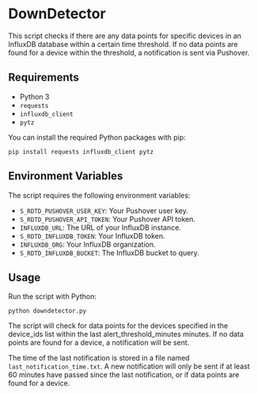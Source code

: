 # DownDetector

This script checks if there are any data points for specific devices in an InfluxDB database within a certain time threshold. If no data points are found for a device within the threshold, a notification is sent via Pushover.

## Requirements

- Python 3
- `requests`
- `influxdb_client`
- `pytz`

You can install the required Python packages with pip:

    pip install requests influxdb_client pytz

## Environment Variables

The script requires the following environment variables:

- `S_RDTD_PUSHOVER_USER_KEY`: Your Pushover user key.
- `S_RDTD_PUSHOVER_API_TOKEN`: Your Pushover API token.
- `INFLUXDB_URL`: The URL of your InfluxDB instance.
- `S_RDTD_INFLUXDB_TOKEN`: Your InfluxDB token.
- `INFLUXDB_ORG`: Your InfluxDB organization.
- `S_RDTD_INFLUXDB_BUCKET`: The InfluxDB bucket to query.

## Usage

Run the script with Python:

    python downdetector.py

The script will check for data points for the devices specified in the device_ids list within the last alert_threshold_minutes minutes. If no data points are found for a device, a notification will be sent.

The time of the last notification is stored in a file named `last_notification_time.txt`. A new notification will only be sent if at least 60 minutes have passed since the last notification, or if data points are found for a device.